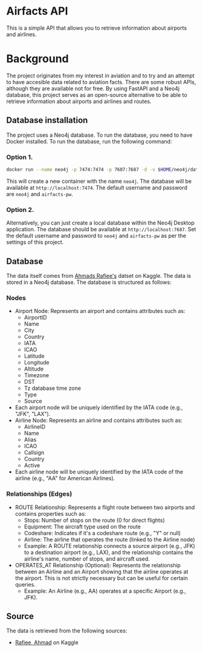 # Airfacts API
This is a simple API that allows you to retrieve information about airports and airlines.

# Background
The project originates from my interest in aviation and to try and an attempt to have accesible data related to aviation facts. There are some robust APIs, although they are available not for free. By using FastAPI and a Neo4j database, this project serves as an open-source alternative to be able to retrieve information about airports and airlines and routes. 

## Database installation
The project uses a Neo4j database. To run the database, you need to have Docker installed. To run the database, run the following command:

### Option 1. 
```bash
docker run --name neo4j -p 7474:7474 -p 7687:7687 -d -v $HOME/neo4j/data:/data -v $HOME/neo4j/logs:/logs -v $HOME/neo4j/import:/var/lib/neo4j/import -v $HOME/neo4j/plugins:/plugins --env NEO4J_AUTH=neo4j/airfacts neo4j:4.2
```

This will create a new container with the name `neo4j`. The database will be available at `http://localhost:7474`. The default username and password are `neo4j` and `airfacts-pw`.

### Option 2.
Alternatively, you can just create a local database within the Neo4j Desktop application. The database should be available at `http://localhost:7687`. Set the default username and password to `neo4j` and `airfacts-pw` as per the settings of this project.

## Database
The data itself comes from [Ahmads Rafiee's](https://www.kaggle.com/datasets/ahmadrafiee/airports-airlines-planes-and-routes-update-2024/data) datset on Kaggle. The data is stored in a Neo4j database. The database is structured as follows:

### Nodes
- Airport Node: Represents an airport and contains attributes such as:
    - AirportID
    - Name
    - City
    - Country
    - IATA
    - ICAO
    - Latitude
    - Longitude
    - Altitude
    - Timezone
    - DST
    - Tz database time zone
    - Type
    - Source
- Each airport node will be uniquely identified by the IATA code (e.g., "JFK", "LAX").
- Airline Node: Represents an airline and contains attributes such as:
    - AirlineID
    - Name
    - Alias
    - ICAO
    - Callsign
    - Country
    - Active
- Each airline node will be uniquely identified by the IATA code of the airline (e.g., "AA" for American Airlines).
### Relationships (Edges)
- ROUTE Relationship: Represents a flight route between two airports and contains properties such as:
    - Stops: Number of stops on the route (0 for direct flights)
    - Equipment: The aircraft type used on the route
    - Codeshare: Indicates if it's a codeshare route (e.g., "Y" or null)
    - Airline: The airline that operates the route (linked to the Airline node)
    - Example: A ROUTE relationship connects a source airport (e.g., JFK) to a destination airport (e.g., LAX), and the relationship contains the airline's name, number of stops, and aircraft used.
- OPERATES_AT Relationship (Optional): Represents the relationship between an Airline and an Airport showing that the airline operates at the airport. This is not strictly necessary but can be useful for certain queries.
    - Example: An Airline (e.g., AA) operates at a specific Airport (e.g., JFK).



## Source
The data is retrieved from the following sources:
- [Rafiee, Ahmad](https://www.kaggle.com/datasets/ahmadrafiee/airports-airlines-planes-and-routes-update-2024/data) on Kaggle
